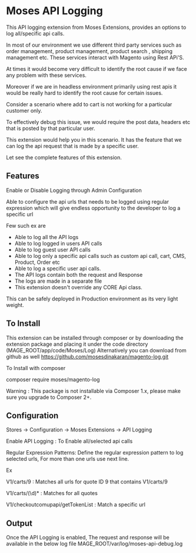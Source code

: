 # Moses API Logging

This API logging extension from Moses Extensions, provides an options to log all/specific api calls.

In most of our environment we use different third party services such as order management, product management, product search , shipping management etc. These services interact with Magento using Rest APi'S. 

At times it would become very difficult to identify the root cause if we face any problem with these services.

Moreover if we are in headless environment primarily using rest apis it would be really hard to identify the root cause for certain issues. 

Consider a scenario where add to cart is not working for a particular customer only. 

To effectively debug this issue, we would require the post data, headers etc that is posted by that particular user.

This extension would help you in this scenario. It has the feature that we can log the api request that is made by a specific user.

Let see the complete features of this extension.

## Features
Enable or Disable Logging through Admin Configuration

Able to configure the api urls that needs to be logged using regular expression which will give endless opportunity to the developer to log a specific url

Few such ex are

- Able to log all the API logs
- Able to log logged in users API calls
- Able to log guest user API calls
- Able to log only a specific api calls such as custom api call, cart, CMS, Product, Order etc
- Able to log a specific user api calls.
- The API logs contain both the request and Response
- The logs are made in a separate file 
- This extension doesn't override any CORE Api class.

This can be safely deployed in Production environment as its very light weight.

## To Install

This extension can be installed through composer or by downloading the extension package and placing it under the code directory (MAGE_ROOT/app/code/Moses/Log)
Alternatively you can download from github as well https://github.com/mosesdinakaran/magento-log.git

To Install with composer

composer require moses/magento-log

Warning : This package is not installable via Composer 1.x, please make sure you upgrade to Composer 2+.

## Configuration
Stores -> Configuration -> Moses Extensions -> API Logging

Enable API Logging : To Enable all/selected api calls

Regular Expression Patterns: Define the regular expression pattern to log selected urls, For more than one urls use next line.

Ex

V1/carts/9 :  Matches all urls for quote ID 9 that contains V1/carts/9

V1/carts/(\d)* : Matches for all quotes

V1/checkoutcomupapi/getTokenList : Match a specific url

## Output

Once the API Logging is enabled, The request and response will be available in the below log file
MAGE_ROOT/var/log/moses-api-debug.log
